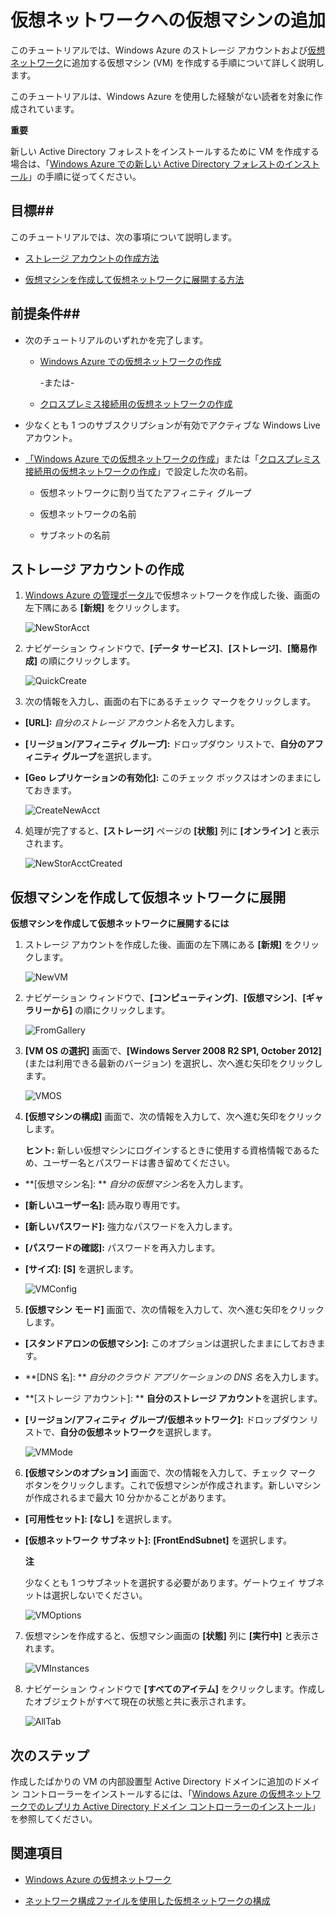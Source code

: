 ﻿<properties linkid="manage-services-add-a-vm-to-a-virtual-network" urlDisplayName="仮想ネットワークへの VM の追加" pageTitle="仮想ネットワークへの仮想マシンの追加 - Windows Azure" metaKeywords="" description="ストレージ アカウントおよび Windows Azure の仮想ネットワークに追加する仮想マシン (VM) を作成する手順について説明するチュートリアルです。" metaCanonical="" services="virtual-machines,virtual-network" documentationCenter="" title="仮想ネットワークへの仮想マシンの追加" authors=""  solutions="" writer="" manager="" editor=""  />





<h1 id="vnet3">仮想ネットワークへの仮想マシンの追加</h1>

<!--SOMEWHERE IN THIS TUTORIAL I NEED TO XREF TO THE OTHER VMACHINE TUTORIAL -->

このチュートリアルでは、Windows Azure のストレージ アカウントおよび[仮想ネットワーク](http://msdn.microsoft.com/ja-jp/library/windowsazure/jj156007.aspx)に追加する仮想マシン (VM) を作成する手順について詳しく説明します。

このチュートリアルは、Windows Azure を使用した経験がない読者を対象に作成されています。

<div class="dev-callout"> 
<b>重要</b>

<p>新しい Active Directory フォレストをインストールするために VM を作成する場合は、「<a href="../active-directory-forest/">Windows Azure での新しい Active Directory フォレストのインストール</a>」の手順に従ってください。</p>
</div>


## 目標##

このチュートリアルでは、次の事項について説明します。

-  <a href="#CreateStorageAcct">ストレージ アカウントの作成方法</a>

-  <a href="#CreateVM">仮想マシンを作成して仮想ネットワークに展開する方法</a>

## 前提条件##

-  次のチュートリアルのいずれかを完了します。

	-  [Windows Azure での仮想ネットワークの作成](/ja-jp/manage/services/networking/create-a-virtual-network/)

		-または-
	-  [クロスプレミス接続用の仮想ネットワークの作成](/ja-jp/manage/services/networking/cross-premises-connectivity/)

-  少なくとも 1 つのサブスクリプションが有効でアクティブな Windows Live アカウント。	

-  [「Windows Azure での仮想ネットワークの作成](/ja-jp/manage/services/networking/create-a-virtual-network/)」または「[クロスプレミス接続用の仮想ネットワークの作成](/ja-jp/manage/services/networking/cross-premises-connectivity/)」で設定した次の名前。

	-	仮想ネットワークに割り当てたアフィニティ グループ

	-	仮想ネットワークの名前

	-   サブネットの名前

## <a name="CreateStorageAcct">ストレージ アカウントの作成</a> ##

1.	[Windows Azure の管理ポータル](http://manage.windowsazure.com/)で仮想ネットワークを作成した後、画面の左下隅にある **[新規]** をクリックします。

	![NewStorAcct](./media/virtual-networks-add-virtual-machine/VNTut3_01_NewStorageAccount.png)

2.	ナビゲーション ウィンドウで、**[データ サービス]**、**[ストレージ]**、**[簡易作成]** の順にクリックします。

	![QuickCreate](./media/virtual-networks-add-virtual-machine/VNTut3_02_StorageAcct_QuickCreate.png)

3.	次の情報を入力し、画面の右下にあるチェック マークをクリックします。

-  **[URL]:** *自分のストレージ アカウント名*を入力します。

-  **[リージョン/アフィニティ グループ]:** ドロップダウン リストで、**自分のアフィニティ グループ**を選択します。

-  **[Geo レプリケーションの有効化]:** このチェック ボックスはオンのままにしておきます。
 
	![CreateNewAcct](./media/virtual-networks-add-virtual-machine/VNTut3_03_CreateNewStorageAccount.png)

4.	処理が完了すると、**[ストレージ]** ページの **[状態]** 列に **[オンライン]** と表示されます。
 
	![NewStorAcctCreated](./media/virtual-networks-add-virtual-machine/VNTut3_04_NewStorageAcctCreated.png)


## <a name="CreateVM">仮想マシンを作成して仮想ネットワークに展開</a> ##
**仮想マシンを作成して仮想ネットワークに展開するには**

1.	ストレージ アカウントを作成した後、画面の左下隅にある **[新規]** をクリックします。

	![NewVM](./media/virtual-networks-add-virtual-machine/VNTut3_05_NewVM.png)


2.	ナビゲーション ウィンドウで、**[コンピューティング]**、**[仮想マシン]**、**[ギャラリーから]** の順にクリックします。
 
	![FromGallery](./media/virtual-networks-add-virtual-machine/VNTut3_06_VM_FromGallery.png)


3.	**[VM OS の選択]** 画面で、**[Windows Server 2008 R2 SP1, October 2012]** (または利用できる最新のバージョン) を選択し、次へ進む矢印をクリックします。
 
	![VMOS](./media/virtual-networks-add-virtual-machine/VNTut3_07_VMOSSelect_Win2008R2.png)


4.	**[仮想マシンの構成]** 画面で、次の情報を入力して、次へ進む矢印をクリックします。
	<!-- SHOULD WE TELL USERS TO WRITE DOWN USER NAME AND PASS?? -->

	**ヒント:** 新しい仮想マシンにログインするときに使用する資格情報であるため、ユーザー名とパスワードは書き留めてください。

-  **[仮想マシン名]: ** *自分の仮想マシン名*を入力します。

-  **[新しいユーザー名]:** 読み取り専用です。

-  **[新しいパスワード]:** 強力なパスワードを入力します。

-  **[パスワードの確認]:** パスワードを再入力します。

-  **[サイズ]:** **[S]** を選択します。
 
	![VMConfig](./media/virtual-networks-add-virtual-machine/VNTut3_08_VMConfig.png)

5.	**[仮想マシン モード]** 画面で、次の情報を入力して、次へ進む矢印をクリックします。

-  **[スタンドアロンの仮想マシン]:** このオプションは選択したままにしておきます。

-  **[DNS 名]: ** *自分のクラウド アプリケーションの DNS 名*を入力します。

-  **[ストレージ アカウント]: ** **自分のストレージ アカウント**を選択します。

-  **[リージョン/アフィニティ グループ/仮想ネットワーク]:** ドロップダウン リストで、**自分の仮想ネットワーク**を選択します。
 
	![VMMode](./media/virtual-networks-add-virtual-machine/VNTut3_09_VMMode.png)

6.	**[仮想マシンのオプション]** 画面で、次の情報を入力して、チェック マーク ボタンをクリックします。これで仮想マシンが作成されます。新しいマシンが作成されるまで最大 10 分かかることがあります。
	<!-- CONFIRM HOW LONG IT CAN TAKE ON AVG FOR VMACHINE TO BE CREATED -->

-  **[可用性セット]:** **[なし]** を選択します。

-  **[仮想ネットワーク サブネット]:** **[FrontEndSubnet]** を選択します。
	
	<div class="dev-callout"> 
	<b>注</b>

	<p>少なくとも 1 つサブネットを選択する必要があります。ゲートウェイ サブネットは選択しないでください。</p>
	</div> 
 
	![VMOptions](./media/virtual-networks-add-virtual-machine/VNTut3_10_VMOptions.png)

7.	仮想マシンを作成すると、仮想マシン画面の **[状態]** 列に **[実行中]** と表示されます。
 
	![VMInstances](./media/virtual-networks-add-virtual-machine/VNTut3_11_VMInstances.png)


8.	ナビゲーション ウィンドウで **[すべてのアイテム]** をクリックします。作成したオブジェクトがすべて現在の状態と共に表示されます。
 
	![AllTab](./media/virtual-networks-add-virtual-machine/VNTut3_12_AllTab.png)

## 次のステップ ##
作成したばかりの VM の内部設置型 Active Directory ドメインに追加のドメイン コントローラーをインストールするには、「[Windows Azure の仮想ネットワークでのレプリカ Active Directory ドメイン コントローラーのインストール](/ja-jp/manage/services/networking/replica-domain-controller/)」を参照してください。

## 関連項目

-  [Windows Azure の仮想ネットワーク](http://msdn.microsoft.com/ja-jp/library/windowsazure/jj156007.aspx)

-  [ネットワーク構成ファイルを使用した仮想ネットワークの構成](http://msdn.microsoft.com/ja-jp/library/windowsazure/jj156097.aspx)

<!-- LINKS -->

[wa_com]: http://manage.windowsazure.com/
[Tut2_VN]: ..Tutorial2_CreateVNetCrossPrem 
[Tut1_VN]: ..Tutorial1_CreateVirtualNetwork
























